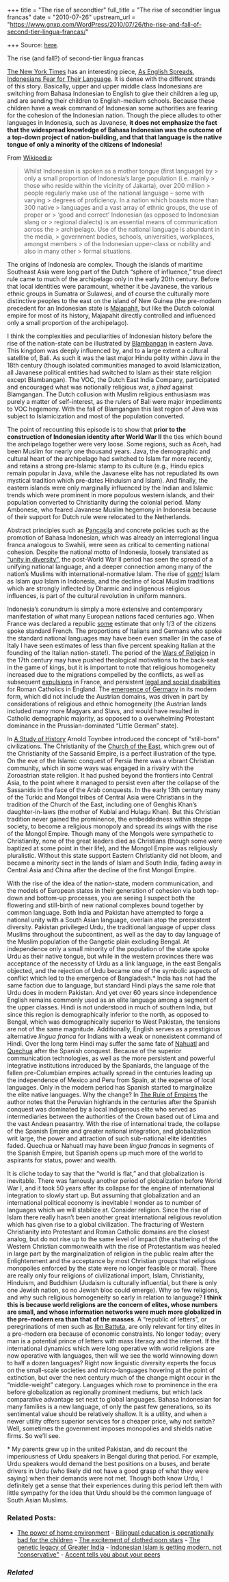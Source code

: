 +++
title = "The rise of secondtier"
full_title = "The rise of secondtier lingua francas"
date = "2010-07-26"
upstream_url = "https://www.gnxp.com/WordPress/2010/07/26/the-rise-and-fall-of-second-tier-lingua-francas/"

+++
Source: [here](https://www.gnxp.com/WordPress/2010/07/26/the-rise-and-fall-of-second-tier-lingua-francas/).

The rise (and fall?) of second-tier lingua francas

[The New York Times](http://www.nytimes.com/2010/07/26/world/asia/26indo.html?pagewanted=print) has an interesting piece, [As English Spreads, Indonesians Fear for Their Language](http://www.nytimes.com/2010/07/26/world/asia/26indo.html?pagewanted=print). It is dense with the different strands of this story. Basically, upper and upper middle class Indonesians are switching from Bahasa Indonesian to English to give their children a leg up, and are sending their children to English-medium schools. Because these children have a weak command of Indonesian some authorities are fearing for the cohesion of the Indonesian nation. Though the piece alludes to other languages in Indonesia, such as Javanese, **it does not emphasize the fact that the widespread knowledge of Bahasa Indonesian was the outcome of a top-down project of nation-building, and that that language is the native tongue of only a minority of the citizens of Indonesia!**

From [Wikipedia](https://en.wikipedia.org/wiki/Indonesian_language#History):

> Whilst Indonesian is spoken as a mother tongue (first language) by > only a small proportion of Indonesia’s large population (i.e. mainly > those who reside within the vicinity of Jakarta), over 200 million > people regularly make use of the national language – some with varying > degrees of proficiency. In a nation which boasts more than 300 native > languages and a vast array of ethnic groups, the use of proper or > ‘good and correct’ Indonesian (as opposed to Indonesian slang or > regional dialects) is an essential means of communication across the > archipelago. Use of the national language is abundant in the media, > government bodies, schools, universities, workplaces, amongst members > of the Indonesian upper-class or nobility and also in many other > formal situations.

  
The origins of Indonesia are complex. Though the islands of maritime Southeast Asia were long part of the Dutch “sphere of influence,” true direct rule came to much of the archipelago only in the early 20th century. Before that local identities were paramount, whether it be Javanese, the various ethnic groups in Sumatra or Sulawesi, and of course the culturally more distinctive peoples to the east on the island of New Guinea (the pre-modern precedent for an Indonesian state is [Majapahit](https://en.wikipedia.org/wiki/Majapahit), but like the Dutch colonial empire for most of its history, Majapahit directly controlled and influenced only a small proportion of the archipelago).

I think the complexities and peculiarities of Indonesian history before the rise of the nation-state can be illustrated by [Blambangan](https://en.wikipedia.org/wiki/Blambangan#Society_and_history) in eastern Java. This kingdom was deeply influenced by, and to a large extent a cultural satellite of, Bali. As such it was the last major Hindu polity within Java in the 18th century (though isolated communities managed to avoid Islamicization, all Javanese political entities had switched to Islam as their state religion except Blambangan). The VOC, the Dutch East India Company, participated and encouraged what was notionally religious war, a *jihad* against Blamgangan. The Dutch collusion with Muslim religious enthusiasm was purely a matter of self-interest, as the rulers of Bali were major impediments to VOC hegemony. With the fall of Blamgangan this last region of Java was subject to Islamicization and most of the population converted.

The point of recounting this episode is to show that **prior to the construction of Indonesian identity after World War II** the ties which bound the archipelago together were very loose. Some regions, such as Aceh, had been Muslim for nearly one thousand years. Java, the demographic and cultural heart of the archipelago had switched to Islam far more recently, and retains a strong pre-Islamic stamp to its culture (e.g., Hindu epics remain popular in Java, while the Javanese elite has not repudiated its own mystical tradition which pre-dates Hinduism and Islam). And finally, the eastern islands were only marginally influenced by the Indian and Islamic trends which were prominent in more populous western islands, and their population converted to Christianity during the colonial period. Many Ambonese, who feared Javanese Muslim hegemony in Indonesia because of their support for Dutch rule were relocated to the Netherlands.

Abstract principles such as [Pancasila](https://en.wikipedia.org/wiki/Pancasila_(politics)) and concrete policies such as the promotion of Bahasa Indonesian, which was already an interregional lingua franca analogous to Swahili, were seen as critical to cementing national cohesion. Despite the national motto of Indonesia, loosely translated as [“unity in diversity”](https://en.wikipedia.org/wiki/Bhinneka_Tunggal_Ika), the post-World War II period has seen the spread of a unifying national language, and a deeper connection among many of the nation’s Muslims with international-normative Islam. The rise of *[santri](https://en.wikipedia.org/wiki/Santri)* Islam as Islam *qua* Islam in Indonesia, and the decline of local Muslim traditions which are strongly inflected by Dharmic and indigenous religious influences, is part of the cultural revolution in uniform manners.

Indonesia’s conundrum is simply a more extensive and contemporary manifestation of what many European nations faced centuries ago. When France was declared a republic [some](https://www.amazon.com/exec/obidos/ASIN/0393333647/geneexpressio-20/) estimate that only 1/3 of the citizens spoke standard French. The proportions of Italians and Germans who spoke the standard national languages may have been even smaller (in the case of Italy I have seen estimates of less than five percent speaking Italian at the founding of the Italian nation-state!). The period of the [Wars of Religion](https://en.wikipedia.org/wiki/Thirty_years_war) in the 17th century may have pushed theological motivations to the back-seat in the game of kings, but it is important to note that religious homogeneity increased due to the migrations compelled by the conflicts, as well as subsequent [expulsions](https://en.wikipedia.org/wiki/Edict_of_Fontainebleau) in France, and persistent [legal and social disabilities](https://en.wikipedia.org/wiki/Recusancy) for Roman Catholics in England. The [emergence of Germany](https://en.wikipedia.org/wiki/German_question) in its modern form, which did not include the Austrian domains, was driven in part by considerations of religious and ethnic homogeneity (the Austrian lands included many more Magyars and Slavs, and would have resulted in Catholic demographic majority, as opposed to a overwhelming Protestant dominance in the Prussian-dominated “Little German” state).

In [A Study of History](https://en.wikipedia.org/wiki/A_Study_of_History) Arnold Toynbee introduced the concept of “still-born” civilizations. The Christianity of the [Church of the East](https://en.wikipedia.org/wiki/Nestorian), which grew out of the Christianity of the Sassanid Empire, is a perfect illustration of the type. On the eve of the Islamic conquest of Persia there was a vibrant Christian community, which in some ways was engaged in a rivalry with the Zoroastrian state religion. It had pushed beyond the frontiers into Central Asia, to the point where it managed to persist even after the collapse of the Sassanids in the face of the Arab conquests. In the early 13th century many of the Turkic and Mongol tribes of Central Asia were Christians in the tradition of the Church of the East, including one of Genghis Khan’s daughter-in-laws (the mother of Kublai and Hulagu Khan). But this Christian tradition never gained the prominence, the embeddedness within steppe society, to become a religious monopoly and spread its wings with the rise of the Mongol Empire. Though many of the Mongols were sympathetic to Christianity, none of the great leaders died as Christians (though some were baptized at some point in their life), and the Mongol Empire was religiously pluralistic. Without this state support Eastern Christianity did not bloom, and became a minority sect in the lands of Islam and South India, fading away in Central Asia and China after the decline of the first Mongol Empire.

With the rise of the idea of the nation-state, modern communication, and the models of European states in their generation of cohesion via both top-down and bottom-up processes, you are seeing I suspect both the flowering and still-birth of new national complexes bound together by common language. Both India and Pakistan have attempted to forge a national unity with a South Asian language, overlain atop the preexistent diversity. Pakistan privileged Urdu, the traditional language of upper class Muslims throughout the subcontinent, as well as the day to day language of the Muslim population of the Gangetic plain excluding Bengal. At independence only a small minority of the population of the state spoke Urdu as their native tongue, but while in the western provinces there was acceptance of the necessity of Urdu as a link language, in the east Bengalis objected, and the rejection of Urdu became one of the symbolic aspects of conflict which led to the emergence of Bangladesh.\* India has not had the same faction due to language, but standard Hindi plays the same role that Urdu does in modern Pakistan. And yet over 60 years since independence English remains commonly used as an elite language among a segment of the upper classes. Hindi is not understood in much of southern India, but since this region is demographically inferior to the north, as opposed to Bengal, which was demographically superior to West Pakistan, the tensions are not of the same magnitude. Additionally, English serves as a prestigious alternative *lingua franca* for Indians with a weak or nonexistent command of Hindi. Over the long term Hindi may suffer the same fate of [Nahuatl](https://en.wikipedia.org/wiki/Nahuatl#Colonial_period) and [Quechua](https://en.wikipedia.org/wiki/Quechua#History:_Origins_and_Divergence) after the Spanish conquest. Because of the superior communication technologies, as well as the more persistent and powerful integrative institutions introduced by the Spaniards, the language of the fallen pre-Columbian empires actually spread in the centuries leading up the independence of Mexico and Peru from Spain, at the expense of local languages. Only in the modern period has Spanish started to marginalize the elite native languages. Why the change? In [The Rule of Empires](https://www.amazon.com/exec/obidos/ASIN/0195304314/geneexpressio-20) the author notes that the Peruvian highlands in the centuries after the Spanish conquest was dominated by a local indigenous elite who served as intermediaries between the authorities of the Crown based out of Lima and the vast Andean peasantry. With the rise of international trade, the collapse of the Spanish Empire and greater national integration, and globalization writ large, the power and attraction of such sub-national elite identities faded. Quechua or Nahuatl may have been *lingua francas* in segments of the Spanish Empire, but Spanish opens up much more of the world to aspirants for status, power and wealth.

It is cliche today to say that the “world is flat,” and that globalization is inevitable. There was famously another period of globalization before World War I, and it took 50 years after its collapse for the engine of international integration to slowly start up. But assuming that globalization and an international political economy is inevitable I wonder as to number of languages which we will stabilize at. Consider religion. Since the rise of Islam there really hasn’t been another great international religious revolution which has given rise to a global civilization. The fracturing of Western Christianity into Protestant and Roman Catholic domains are the closest analog, but do not rise up to the same level of impact (the shattering of the Western Christian commonwealth with the rise of Protestantism was healed in large part by the marginalization of religion in the public realm after the Enlightenment and the acceptance by most Christian groups that religious monopolies enforced by the state were no longer feasible or moral). There are really only four religions of civilizational import, Islam, Christianity, Hinduism, and Buddhism (Judaism is culturally influential, but there is only one Jewish nation, so no Jewish bloc could emerge). Why so few religions, and why such religious homogeneity so early in relation to language? **I think this is because world religions are the concern of elites, whose numbers are small, and whose information networks were much more globalized in the pre-modern era than that of the masses**. A “republic of letters”, or peregrinations of men such as [Ibn Battuta](https://en.wikipedia.org/wiki/Ibn_Battuta), are only relevant for tiny elites in a pre-modern era because of economic constraints. No longer today; every man is a potential prince of letters with mass literacy and the internet. If the international dynamics which were long operative with world religions are now operative with languages, then will we see the world winnowing down to half a dozen languages? Right now linguistic diversity experts the focus on the small-scale societies and micro-languages hovering at the point of extinction, but over the next century much of the change might occur in the “middle-weight” category. Languages which rose to prominence in the era before globalization as regionally prominent mediums, but which lack comparative advantage set next to global languages. Bahasa Indonesian for many families is a new language, of only the past few generations, so its sentimental value should be relatively shallow. It is a utility, and when a newer utility offers superior services for a cheaper price, why not switch? Well, sometimes the government imposes monopolies and shields native firms. So we’ll see.

\* My parents grew up in the united Pakistan, and do recount the imperiousness of Urdu speakers in Bengal during that period. For example, Urdu speakers would demand the best positions on a buses, and berate drivers in Urdu (who likely did not have a good grasp of what they were saying) when their demands were not met. Though both know Urdu, I definitely get a sense that their experiences during this period left them with little sympathy for the idea that Urdu should be the common language of South Asian Muslims.

### Related Posts:

- [The power of home
  environment](https://www.gnxp.com/WordPress/2012/10/06/the-power-of-home-environment/) - [Bilingual education is operationally bad for the
  children](https://www.gnxp.com/WordPress/2016/03/19/bilingual-education-is-operationally-bad-for-the-children/) - [The excitement of clothed porn
  stars](https://www.gnxp.com/WordPress/2011/03/29/the-excitement-of-clothed-porn-stars/) - [The genetic legacy of Greater
  India](https://www.gnxp.com/WordPress/2016/09/15/the-genetic-legacy-of-greater-india/) - [Indonesian Islam is getting modern, not
  "conservative"](https://www.gnxp.com/WordPress/2016/11/06/indonesian-islam-is-getting-modern-not-conservative/) - [Accent tells you about your
  peers](https://www.gnxp.com/WordPress/2014/11/04/accent-tells-you-about-your-peers/)

### *Related*

[](https://www.addtoany.com/add_to/facebook?linkurl=https%3A%2F%2Fwww.gnxp.com%2FWordPress%2F2010%2F07%2F26%2Fthe-rise-and-fall-of-second-tier-lingua-francas%2F&linkname=The%20rise%20%28and%20fall%3F%29%20of%20second-tier%20lingua%20francas "Facebook")[](https://www.addtoany.com/add_to/twitter?linkurl=https%3A%2F%2Fwww.gnxp.com%2FWordPress%2F2010%2F07%2F26%2Fthe-rise-and-fall-of-second-tier-lingua-francas%2F&linkname=The%20rise%20%28and%20fall%3F%29%20of%20second-tier%20lingua%20francas "Twitter")[](https://www.addtoany.com/add_to/email?linkurl=https%3A%2F%2Fwww.gnxp.com%2FWordPress%2F2010%2F07%2F26%2Fthe-rise-and-fall-of-second-tier-lingua-francas%2F&linkname=The%20rise%20%28and%20fall%3F%29%20of%20second-tier%20lingua%20francas "Email")[](https://www.addtoany.com/share)
